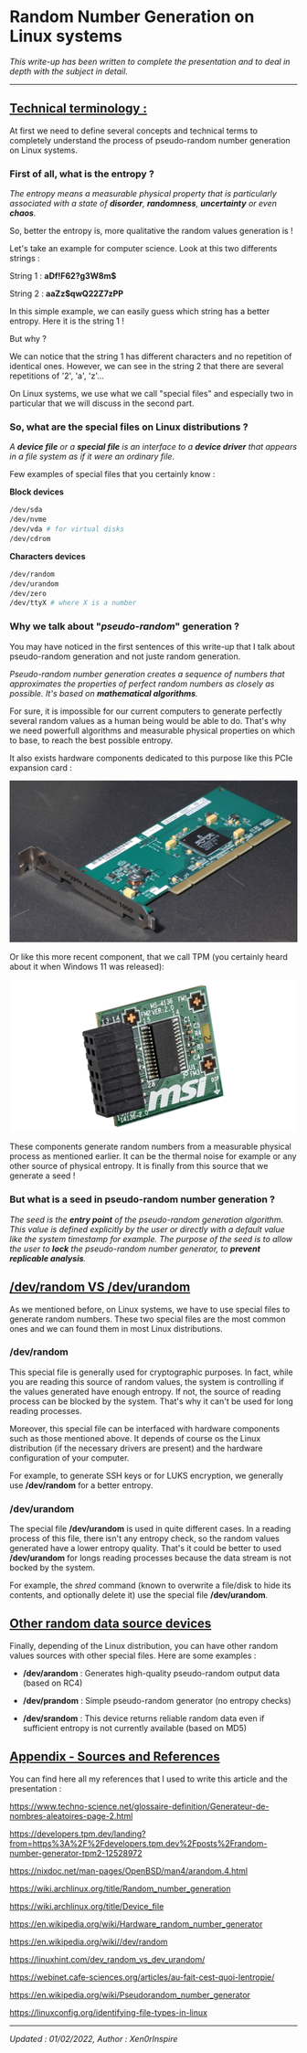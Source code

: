 # Random Number Generation on Linux systems

*This write-up has been written to complete the presentation and to deal in depth with the subject in detail.*
__________
## <u>Technical terminology :</u>

At first we need to define several concepts and technical terms to completely understand the process of pseudo-random number generation on Linux systems.

### First of all, what is the entropy ?

*The entropy means a measurable physical property that is particularly  associated with a state of **disorder**, **randomness**, **uncertainty** or even **chaos**.*

So, better the entropy is, more qualitative the random values generation is !

Let's take an example for computer science. Look at this two differents strings :

String 1 : **aDf!F62?g3W8m$**

String 2 : **aaZz$qwQ22Z7zPP**

In this simple example, we can easily guess which string has a better entropy. Here it is the string 1 !

But why ?

We can notice that the string 1 has different characters and no repetition of identical ones. However, we can see in the string 2 that there are several repetitions of '2', 'a', 'z'...

On Linux systems, we use what we call "special files" and especially two in particular that we will discuss in the second part.

### So, what are the special files on Linux distributions ?

*A **device file** or a **special file** is an interface to a **device driver** that appears in a file system as if it were an ordinary file.*

Few examples of special files that you certainly know :

**Block devices**

```bash
/dev/sda
/dev/nvme
/dev/vda # for virtual disks
/dev/cdrom
```

**Characters devices**

```bash
/dev/random
/dev/urandom
/dev/zero
/dev/ttyX # where X is a number
```

### Why we talk about "*pseudo-random*" generation ?

You may have noticed in the first sentences of this write-up that I talk about pseudo-random generation and not juste random generation.

*Pseudo-random number generation creates a sequence of numbers that approximates the properties of perfect random numbers as closely as possible. It's based on **mathematical algorithms**.*

For sure, it is impossible for our current computers to generate perfectly several random values as a human being would be able to do. That's why we need powerfull algorithms and measurable physical properties on which to base, to reach the best possible entropy.

It also exists hardware components dedicated to this purpose like this PCIe expansion card :

![bg fit right](./img/hardware-pcie-card.jpg) 

Or like this more recent component, that we call TPM (you certainly heard about it when Windows 11 was released):

![bg fit right 25%](./img/tpm.png)

These components generate random numbers from a measurable physical process as mentioned earlier. It can be the thermal noise for example or any other source of physical entropy. It is finally from this source that we generate a seed !

### But what is a seed in pseudo-random number generation ?

*The seed is the **entry point** of the pseudo-random generation algorithm. This value is defined explicitly by the user or directly with a default value like the system timestamp for example. The purpose of the seed is to allow the user to **lock** the pseudo-random number generator, to **prevent replicable analysis**.*

## <u>/dev/random VS /dev/urandom</u>

As we mentioned before, on Linux systems, we have to use special files to generate random numbers. These two special files are the most common ones and we can found them in most Linux distributions.

### /dev/random

This special file is generally used for cryptographic purposes. In fact, while you are reading this source of random values, the system is controlling if the values generated have enough entropy. If not, the source of reading process can be blocked by the system. That's why it can't be used for long reading processes.

Moreover, this special file can be interfaced with hardware components such as those mentioned above. It depends of course os the Linux distribution (if the necessary drivers are present) and the hardware configuration of your computer.

For example, to generate SSH keys or for LUKS encryption, we generally use **/dev/random** for a better entropy.

### /dev/urandom

The special file **/dev/urandom** is used in quite different cases. In a reading process of this file, there isn't any entropy check, so the random values generated have a lower entropy quality. That's it could be better to used **/dev/urandom** for longs reading processes because the data stream is not bocked by the system.

For example, the *shred* command (known to overwrite a file/disk to hide its contents, and optionally delete it) use the special file **/dev/urandom**.

## <u>Other random data source devices</u>

Finally, depending of the Linux distribution, you can have other random values sources with other special files. Here are some examples : 

- **/dev/arandom** : Generates high-quality pseudo-random output data (based on RC4)

- **/dev/prandom** : Simple pseudo-random generator (no entropy checks)

- **/dev/srandom** : This device returns reliable random data even if sufficient entropy is not currently available (based on MD5)

## <u>Appendix - Sources and References</u>

You can find here all my references that I used to write this article and the presentation :

https://www.techno-science.net/glossaire-definition/Generateur-de-nombres-aleatoires-page-2.html

https://developers.tpm.dev/landing?from=https%3A%2F%2Fdevelopers.tpm.dev%2Fposts%2Frandom-number-generator-tpm2-12528972

https://nixdoc.net/man-pages/OpenBSD/man4/arandom.4.html

https://wiki.archlinux.org/title/Random_number_generation

https://wiki.archlinux.org/title/Device_file

https://en.wikipedia.org/wiki/Hardware_random_number_generator

https://en.wikipedia.org/wiki//dev/random

https://linuxhint.com/dev_random_vs_dev_urandom/

https://webinet.cafe-sciences.org/articles/au-fait-cest-quoi-lentropie/

https://en.wikipedia.org/wiki/Pseudorandom_number_generator

https://linuxconfig.org/identifying-file-types-in-linux


__________
<i>Updated : 01/02/2022, Author : Xen0rInspire</i>
